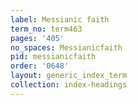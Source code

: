 ```yaml
---
label: Messianic faith
term_no: term463
pages: '405'
no_spaces: Messianicfaith
pid: messianicfaith
order: '0648'
layout: generic_index_term
collection: index-headings
---
```

